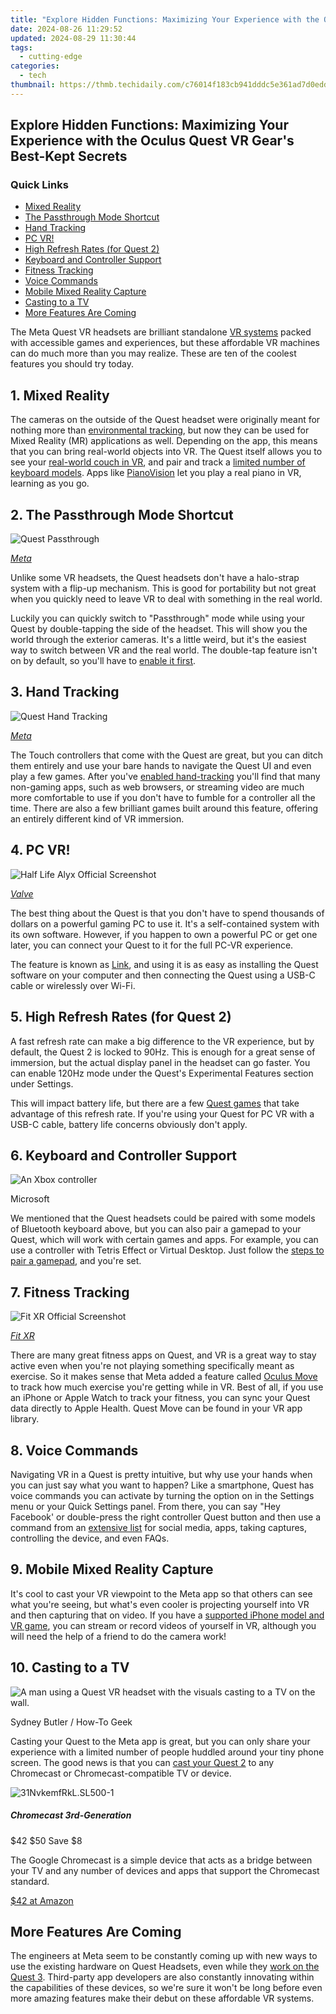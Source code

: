 ```yaml
---
title: "Explore Hidden Functions: Maximizing Your Experience with the Oculus Quest VR Gear's Best-Kept Secrets"
date: 2024-08-26 11:29:52
updated: 2024-08-29 11:30:44
tags:
  - cutting-edge
categories:
  - tech
thumbnail: https://thmb.techidaily.com/c76014f183cb941dddc5e361ad7d0edd6dead041e02cfc6dbe8d9945052e8865.jpg
---
```


## Explore Hidden Functions: Maximizing Your Experience with the Oculus Quest VR Gear's Best-Kept Secrets

### Quick Links

* [Mixed Reality](https://fox-links.techidaily.com/updated-2024-approved-trim-videos-with-flair-in-windows-11-photo-apps/)
* [The Passthrough Mode Shortcut](https://instagram-video-recordings.techidaily.com/2024-approved-auditory-anatomy-understanding-video-audio-for-ig-feeds/)
* [Hand Tracking](https://article-knowledge.techidaily.com/2024-approved-mastering-aquatic-cinematography-with-these-7-essential-strategies/)
* [PC VR!](https://facebook-video-recording.techidaily.com/horizontal-vs-vertical-best-for-fb-videos/)
* [High Refresh Rates (for Quest 2)](https://www.howtogeek.com/818303/10-quest-vr-headset-features-you-should-be-using/#high-refresh-rates-for-quest-2)
* [Keyboard and Controller Support](https://program-issues.techidaily.com/mastering-the-art-of-preventing-and-repairing-days-gone-breakdowns/)
* [Fitness Tracking](https://tech-hub.techidaily.com/1722124800989-genuine-vs-faux-chatbots-detect-and-protect-your-data/)
* [Voice Commands](https://extra-skills.techidaily.com/2024-approved-quick-tips-for-overcoming-adobe-premieres-srt-export-issues/)
* [Mobile Mixed Reality Capture](https://fox-access.techidaily.com/2024-approved-unwinding-upside-down-asmr-to-support-zzzs/)
* [Casting to a TV](https://tech-recovery.techidaily.com/enhancing-icloud-email-security-with-dual-stage-verification/)
* [More Features Are Coming](https://extra-lessons.techidaily.com/up-close-and-personal-tips-for-sharper-videos-on-videoleap/)

 The Meta Quest VR headsets are brilliant standalone [VR systems](https://vp-tips.techidaily.com/visual-harmony-ios-and-macos-photoviewer-blend/) packed with accessible games and experiences, but these affordable VR machines can do much more than you may realize. These are ten of the coolest features you should try today.

##  1\. Mixed Reality

 The cameras on the outside of the Quest headset were originally meant for nothing more than [environmental tracking](https://tech-savvy.techidaily.com/windows-10-visual-recall-a-step-by-step-screenshot-tutorial/), but now they can be used for Mixed Reality (MR) applications as well. Depending on the app, this means that you can bring real-world objects into VR. The Quest itself allows you to see your [real-world couch in VR](https://uploadvr.com/oculus-quest-couch-guardian/), and pair and track a [limited number of keyboard models](https://store.facebook.com/help/quest/articles/headsets-and-accessories/meta-quest-accessories/Tracked%20Keyboards%20for%20Meta%20Quest%202/). Apps like [PianoVision](https://www.oculus.com/experiences/quest/5271074762922599/) let you play a real piano in VR, learning as you go.

##  2\. The Passthrough Mode Shortcut

![Quest Passthrough](https://static1.howtogeekimages.com/wordpress/wp-content/uploads/2022/07/Quest-Passthrough.jpg) 

_[Meta](https://twitter.com/MetaQuestVR/status/1315004172518010881/photo/1)_

 Unlike some VR headsets, the Quest headsets don't have a halo-strap system with a flip-up mechanism. This is good for portability but not great when you quickly need to leave VR to deal with something in the real world.

 Luckily you can quickly switch to "Passthrough" mode while using your Quest by double-tapping the side of the headset. This will show you the world through the exterior cameras. It's a little weird, but it's the easiest way to switch between VR and the real world. The double-tap feature isn't on by default, so you'll have to [enable it first](https://store.facebook.com/help/quest/articles/in-vr-experiences/oculus-features/what-is-passthrough/).

##  3\. Hand Tracking

![Quest Hand Tracking](https://static1.howtogeekimages.com/wordpress/wp-content/uploads/2022/07/Quest-Hand-Tracking.jpg) 

_[Meta](https://store.facebook.com/help/quest/articles/headsets-and-accessories/controllers-and-hand-tracking/hand-tracking-quest-2/)_

 The Touch controllers that come with the Quest are great, but you can ditch them entirely and use your bare hands to navigate the Quest UI and even play a few games. After you've [enabled hand-tracking](https://store.facebook.com/help/quest/articles/headsets-and-accessories/controllers-and-hand-tracking/hand-tracking-quest-2/) you'll find that many non-gaming apps, such as web browsers, or streaming video are much more comfortable to use if you don't have to fumble for a controller all the time. There are also a few brilliant games built around this feature, offering an entirely different kind of VR immersion.

##  4\. PC VR!

![Half Life Alyx Official Screenshot](https://static1.howtogeekimages.com/wordpress/wp-content/uploads/2022/07/Alyx.jpg) 

_[Valve](https://store.steampowered.com/app/546560/HalfLife%5FAlyx/)_

 The best thing about the Quest is that you don't have to spend thousands of dollars on a powerful gaming PC to use it. It's a self-contained system with its own software. However, if you happen to own a powerful PC or get one later, you can connect your Quest to it for the full PC-VR experience.

 The feature is known as [Link](https://unlock-android.techidaily.com/top-4-sim-location-trackers-to-easily-find-your-lost-xiaomi-device-by-drfone-android/), and using it is as easy as installing the Quest software on your computer and then connecting the Quest using a USB-C cable or wirelessly over Wi-Fi.

##  5\. High Refresh Rates (for Quest 2)

 A fast refresh rate can make a big difference to the VR experience, but by default, the Quest 2 is locked to 90Hz. This is enough for a great sense of immersion, but the actual display panel in the headset can go faster. You can enable 120Hz mode under the Quest's Experimental Features section under Settings.

 This will impact battery life, but there are a few [Quest games](https://uploadvr.com/every-game-120hz-quest-2/) that take advantage of this refresh rate. If you're using your Quest for PC VR with a USB-C cable, battery life concerns obviously don't apply.

##  6\. Keyboard and Controller Support

![An Xbox controller](https://static1.howtogeekimages.com/wordpress/wp-content/uploads/2021/12/xbox-wireless-controller.jpg) 

Microsoft

 We mentioned that the Quest headsets could be paired with some models of Bluetooth keyboard above, but you can also pair a gamepad to your Quest, which will work with certain games and apps. For example, you can use a controller with Tetris Effect or Virtual Desktop. Just follow the [steps to pair a gamepad](https://store.facebook.com/help/quest/articles/headsets-and-accessories/controllers-and-hand-tracking/gamepad-with-oculus-quest-2/), and you're set.

##  7\. Fitness Tracking

![Fit XR Official Screenshot](https://static1.howtogeekimages.com/wordpress/wp-content/uploads/2022/07/Fit-XR.jpg) 

_[Fit XR](https://fitxr.com/)_

 There are many great fitness apps on Quest, and VR is a great way to stay active even when you're not playing something specifically meant as exercise. So it makes sense that Meta added a feature called [Oculus Move](https://www.oculus.com/blog/oculus-move-updates-track-your-vr-fitness-stats-and-goals-outside-your-headset/) to track how much exercise you're getting while in VR. Best of all, if you use an iPhone or Apple Watch to track your fitness, you can sync your Quest data directly to Apple Health. Quest Move can be found in your VR app library.

##  8\. Voice Commands

 Navigating VR in a Quest is pretty intuitive, but why use your hands when you can just say what you want to happen? Like a smartphone, Quest has voice commands you can activate by turning the option on in the Settings menu or your Quick Settings panel. From there, you can say "Hey Facebook' or double-press the right controller Quest button and then use a command from an [extensive list](https://store.facebook.com/help/quest/articles/in-vr-experiences/oculus-features/what-can-I-say-with-voice-commands/) for social media, apps, taking captures, controlling the device, and even FAQs.

##  9\. Mobile Mixed Reality Capture

 It's cool to cast your VR viewpoint to the Meta app so that others can see what you're seeing, but what's even cooler is projecting yourself into VR and then capturing that on video. If you have a [supported iPhone model and VR game](https://store.facebook.com/help/quest/articles/in-vr-experiences/oculus-features/mobile-mixed-reality-camera/), you can stream or record videos of yourself in VR, although you will need the help of a friend to do the camera work!

##  10\. Casting to a TV

![A man using a Quest VR headset with the visuals casting to a TV on the wall.](https://static1.howtogeekimages.com/wordpress/wp-content/uploads/2022/07/Quest-TV-Cast.jpg) 

Sydney Butler / How-To Geek

 Casting your Quest to the Meta app is great, but you can only share your experience with a limited number of people huddled around your tiny phone screen. The good news is that you can [cast your Quest 2](https://review-topics.techidaily.com/how-to-transfer-whatsapp-from-iphone-se-2020-to-other-iphone-14-pro-max-devices-drfone-by-drfone-transfer-whatsapp-from-ios-transfer-whatsapp-from-ios/) to any Chromecast or Chromecast-compatible TV or device.

![31NvkemfRkL._SL500_-1](https://static1.howtogeekimages.com/wordpress/wp-content/uploads/2023/06/31nvkemfrkl-_sl500_-1.jpg) 

#####  Chromecast 3rd-Generation

$42 $50 Save $8 

The Google Chromecast is a simple device that acts as a bridge between your TV and any number of devices and apps that support the Chromecast standard.

[$42 at Amazon](https://www.amazon.com/Google-Chromecast-Generation-Media-Streamer/dp/B07M9BKHNZ/) 

##  More Features Are Coming

 The engineers at Meta seem to be constantly coming up with new ways to use the existing hardware on Quest Headsets, even while they [work on the Quest 3](https://visual-screen-recording.techidaily.com/2024-approved-a-visual-journey-through-pc-games-snapping-the-best/). Third-party app developers are also constantly innovating within the capabilities of these devices, so we're sure it won't be long before even more amazing features make their debut on these affordable VR systems.

<ins class="adsbygoogle"
     style="display:block"
     data-ad-format="autorelaxed"
     data-ad-client="ca-pub-7571918770474297"
     data-ad-slot="1223367746"></ins>



<ins class="adsbygoogle"
     style="display:block"
     data-ad-client="ca-pub-7571918770474297"
     data-ad-slot="8358498916"
     data-ad-format="auto"
     data-full-width-responsive="true"></ins>
